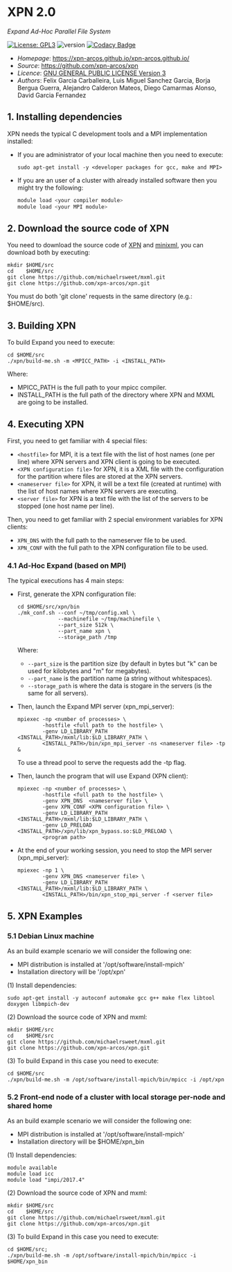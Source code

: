 # XPN 2.0
*Expand Ad-Hoc Parallel File System*

[![License: GPL3](https://img.shields.io/badge/License-GPL3-blue.svg)](https://opensource.org/licenses/GPL-3.0)
![version](https://img.shields.io/badge/version-2.0-blue)
[![Codacy Badge](https://app.codacy.com/project/badge/Grade/ca0c40db97f64698a2db9992cafdd4ab)](https://www.codacy.com/gh/xpn-arcos/xpn/dashboard?utm_source=github.com&amp;utm_medium=referral&amp;utm_content=xpn-arcos/xpn&amp;utm_campaign=Badge_Grade)

* *Homepage*: https://xpn-arcos.github.io/xpn-arcos.github.io/
* *Source*:   https://github.com/xpn-arcos/xpn
* *Licence*:  [GNU GENERAL PUBLIC LICENSE Version 3](https://github.com/dcamarmas/xpn/blob/master/COPYING)</br>
* *Authors*:  Felix Garcia Carballeira, Luis Miguel Sanchez Garcia, Borja Bergua Guerra, Alejandro Calderon Mateos, Diego Camarmas Alonso, David Garcia Fernandez



## 1. Installing dependencies

XPN needs the typical C development tools and a MPI implementation installed:
  * If you are administrator of your local machine then you need to execute:
    ```
    sudo apt-get install -y <developer packages for gcc, make and MPI>
    ```
  * If you are an user of a cluster with already installed software then you might try the following:
    ```bash
    module load <your compiler module>
    module load <your MPI module>
    ```


## 2. Download the source code of XPN

You need to download the source code of [XPN](https://xpn-arcos.github.io/arcos-xpn.github.io/) and [minixml](http://www.minixml.org), you can download both by executing:
```
mkdir $HOME/src
cd    $HOME/src
git clone https://github.com/michaelrsweet/mxml.git
git clone https://github.com/xpn-arcos/xpn.git
```

You must do both 'git clone' requests in the same directory (e.g.: $HOME/src).


## 3. Building XPN 

To build Expand you need to execute:
```
cd $HOME/src
./xpn/build-me.sh -m <MPICC_PATH> -i <INSTALL_PATH>
```
Where:
 * MPICC_PATH is the full path to your mpicc compiler.
 * INSTALL_PATH is the full path of the directory where XPN and MXML are going to be installed.



## 4. Executing XPN

First, you need to get familiar with 4 special files:
 * ```<hostfile>``` for MPI, it is a text file with the list of host names (one per line) where XPN servers and XPN client is going to be executed.
 * ```<XPN configuration file>``` for XPN, it is a XML file with the configuration for the partition where files are stored at the XPN servers.
 * ```<nameserver file>``` for XPN, it will be a text file (created at runtime) with the list of host names where XPN servers are executing.
 * ```<server file>``` for XPN is a text file with the list of the servers to be stopped (one host name per line).

Then, you need to get familiar with 2 special environment variables for XPN clients:
 * ```XPN_DNS```  with the full path to the nameserver file to be used.
 * ```XPN_CONF``` with the full path to the XPN configuration file to be used.

### 4.1 Ad-Hoc Expand (based on MPI)
The typical executions has 4 main steps:
- First, generate the XPN configuration file:  

    ```
    cd $HOME/src/xpn/bin
    ./mk_conf.sh --conf ~/tmp/config.xml \
                 --machinefile ~/tmp/machinefile \
                 --part_size 512k \
                 --part_name xpn \
                 --storage_path /tmp
    ```
    Where:
    * ```--part_size``` is the partition size (by default in bytes but "k" can be used for kilobytes and "m" for megabytes).
    * ```--part_name``` is the partition name (a string without whitespaces).
    * ```--storage_path``` is where the data is stogare in the servers (is the same for all servers).
    
- Then, launch the Expand MPI server (xpn_mpi_server):  

    ```
    mpiexec -np <number of processes> \
            -hostfile <full path to the hostfile> \
            -genv LD_LIBRARY_PATH <INSTALL_PATH>/mxml/lib:$LD_LIBRARY_PATH \
            <INSTALL_PATH>/bin/xpn_mpi_server -ns <nameserver file> -tp &
    ```

    To use a thread pool to serve the requests add the -tp flag.

- Then,  launch the program that will use Expand (XPN client):
    
    ```
    mpiexec -np <number of processes> \
            -hostfile <full path to the hostfile> \
            -genv XPN_DNS  <nameserver file> \
            -genv XPN_CONF <XPN configuration file> \
            -genv LD_LIBRARY_PATH <INSTALL_PATH>/mxml/lib:$LD_LIBRARY_PATH \
            -genv LD_PRELOAD      <INSTALL_PATH>/xpn/lib/xpn_bypass.so:$LD_PRELOAD \
            <program path>
    ```

- At the end of your working session, you need to stop the MPI server (xpn_mpi_server):  

    ```
    mpiexec -np 1 \
            -genv XPN_DNS <nameserver file> \
            -genv LD_LIBRARY_PATH <INSTALL_PATH>/mxml/lib:$LD_LIBRARY_PATH \
            <INSTALL_PATH>/bin/xpn_stop_mpi_server -f <server file>
    ```


## 5. XPN Examples

### 5.1 Debian Linux machine

As an build example scenario we will consider the following one:
* MPI distribution is installed at '/opt/software/install-mpich'
* Installation directory will be '/opt/xpn'

(1) Install dependencies:
  ```
  sudo apt-get install -y autoconf automake gcc g++ make flex libtool doxygen libmpich-dev
  ```

(2) Download the source code of XPN and mxml:
  ```
  mkdir $HOME/src
  cd    $HOME/src
  git clone https://github.com/michaelrsweet/mxml.git
  git clone https://github.com/xpn-arcos/xpn.git
  ```

(3) To build Expand in this case you need to execute:
   ```
   cd $HOME/src
   ./xpn/build-me.sh -m /opt/software/install-mpich/bin/mpicc -i /opt/xpn
   ```


### 5.2 Front-end node of a cluster with local storage per-node and shared home

As an build example scenario we will consider the following one:
* MPI distribution is installed at '/opt/software/install-mpich'
* Installation directory will be $HOME/xpn_bin

(1) Install dependencies:
  ```
  module available
  module load icc
  module load "impi/2017.4"
  ```

(2) Download the source code of XPN and mxml:
  ```
  mkdir $HOME/src
  cd    $HOME/src
  git clone https://github.com/michaelrsweet/mxml.git
  git clone https://github.com/xpn-arcos/xpn.git
  ```

(3) To build Expand in this case you need to execute:
  ```
  cd $HOME/src;
  ./xpn/build-me.sh -m /opt/software/install-mpich/bin/mpicc -i $HOME/xpn_bin
  ```

